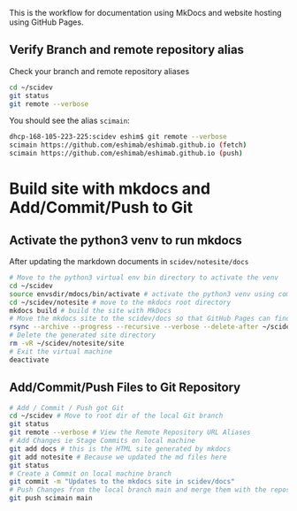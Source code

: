 This is the workflow for documentation using MkDocs and website hosting using GitHub Pages.

## Verify Branch and remote repository alias

Check your branch and remote repository aliases

```bash
cd ~/scidev
git status
git remote --verbose
```

You should see the alias `scimain`:

```bash
dhcp-168-105-223-225:scidev eshim$ git remote --verbose
scimain https://github.com/eshimab/eshimab.github.io (fetch)
scimain https://github.com/eshimab/eshimab.github.io (push)
```

# Build site with mkdocs and Add/Commit/Push to Git

## Activate the python3 venv to run mkdocs
After updating the markdown documents in `scidev/notesite/docs`

```bash
# Move to the python3 virtual env bin directory to activate the venv
cd ~/scidev
source envsdir/mdocs/bin/activate # activate the python3 venv using command `source`
cd ~/scidev/notesite # move to the mkdocs root directory
mkdocs build # build the site with MkDocs
# Move the mkdocs site to the scidev/docs so that GitHub Pages can find it
rsync --archive --progress --recursive --verbose --delete-after ~/scidev/notesite/site/* ~/scidev/docs
# Delete the generated site directory
rm -vR ~/scidev/notesite/site
# Exit the virtual machine
deactivate
```

## Add/Commit/Push Files to Git Repository

```bash
# Add / Commit / Push got Git
cd ~/scidev # Move to root dir of the local Git branch
git status
git remote --verbose # View the Remote Repository URL Aliases
# Add Changes ie Stage Commits on local machine
git add docs # this is the HTML site generated by mkdocs
git add notesite # Because we updated the md files here
git status
# Create a Commit on local machine branch
git commit -m "Updates to the mkdocs site in scidev/docs"
# Push Changes from the local branch main and merge them with the repository alias scimain
git push scimain main
```